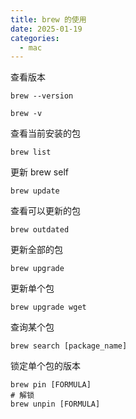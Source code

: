 ```yaml
---
title: brew 的使用
date: 2025-01-19
categories:
  - mac
---
```

查看版本
```
brew --version

brew -v
```

查看当前安装的包

```
brew list
```

更新 brew self

```
brew update
```

查看可以更新的包
```
brew outdated
```

更新全部的包

```
brew upgrade
```

更新单个包

```
brew upgrade wget
```

查询某个包

```
brew search [package_name]
```

锁定单个包的版本

```shell
brew pin [FORMULA]
# 解锁
brew unpin [FORMULA]
```

